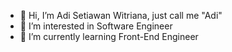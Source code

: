 - 👋 Hi, I’m Adi Setiawan Witriana, just call me "Adi"
- 👀 I’m interested in Software Engineer
- 🌱 I’m currently learning Front-End Engineer

<!---
adiswitriana/adiswitriana is a ✨ special ✨ repository because its `README.md` (this file) appears on your GitHub profile.
You can click the Preview link to take a look at your changes.
--->
